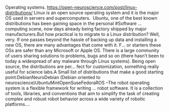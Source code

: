 Operating systems. https://open-neuroscience.com/post/linux-distributions/
Linux is an open source operating system and it is the major OS used in servers and supercomputers.  Ubuntu, one of the best known distributions has been gaining space in the personal  #Software ...
computing scene, now days already being factory shipped by major manufacturers.But how practical is to migrate to a Linux distribution? Well, very. If one passes beyond the hassle of backing up data and installing a new OS, there are many advantages that come with it. F...
or starters these OSs are safer than any Microsoft or Apple OS. There is a large community of users sharing solutions to problems, bugs and so on (there hasn’t been to today a widespread of any malware through Linux systems). Being open source, the distributions are per...
fect for customization, something really useful for science labs.A Small list of distributions that make a good starting point:DebianNeuroDebian (Debian oriented to neuroscience)UbuntuMintOpenSuseFedoraROS –The robot operating system is a flexible framework for writing ...
robot software. It is a collection of tools, libraries, and conventions that aim to simplify the task of creating complex and robust robot behavior across a wide variety of robotic platforms....
